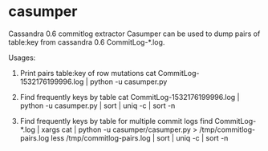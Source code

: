 # casumper
Cassandra 0.6 commitlog extractor
Casumper can be used to dump pairs of table:key from cassandra 0.6 CommitLog-*.log.

Usages: 
1. Print pairs table:key of row mutations
cat CommitLog-1532176199996.log | python -u casumper.py

2. Find frequently keys by table
cat CommitLog-1532176199996.log | python -u casumper.py | sort | uniq -c | sort -n

3. Find frequently keys by table for multiple commit logs
find CommitLog-*.log | xargs cat | python -u casumper/casumper.py > /tmp/commitlog-pairs.log
less /tmp/commitlog-pairs.log | sort | uniq -c | sort -n

